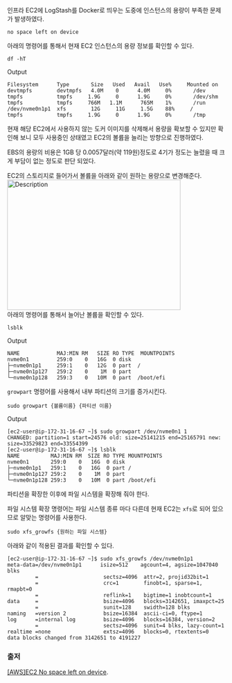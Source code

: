 인프라 EC2에 LogStash를 Docker로 띄우는 도중에 인스턴스의 용량이 부족한 문제가 발생하였다.

`no space left on device`

아래의 명령어를 통해서 현재 EC2 인스턴스의 용량 정보를 확인할 수 있다.
``` shell
df -hT
```

Output
``` text
Filesystem      Type       Size   Used   Avail   Use%     Mounted on
devtmpfs        devtmpfs   4.0M    0      4.0M     0%       /dev
tmpfs           tmpfs     1.9G     0      1.9G     0%       /dev/shm
tmpfs           tmpfs     766M   1.1M      765M    1%       /run
/dev/nvme0n1p1  xfs        12G     11G     1.5G    88%     /
tmpfs           tmpfs     1.9G     0      1.9G     0%       /tmp
```


현재 해당 EC2에서 사용하지 않는 도커 이미지를 삭제해서 용량을 확보할 수 있지만 확인해 보니 모두 사용중인 상태였고 EC2의 볼륨을 늘리는 방향으로 진행하였다.

EBS의 용량의 비용은 1GB 당 0.0057달러(약 119원)정도로 4기가 정도는 늘렸을 때 크게 부담이 없는 정도로 판단 되었다.

EC2의 스토리지로 들어가서 볼륨을 아래와 같이 원하는 용량으로 변경해준다.
<img src="Pasted-image-20241102162311.png" alt="Description" width="400" height="300" style="float: left; margin-right: 10000px;">









아래의 명령어를 통해서 늘어난 볼륨을 확인할 수 있다.

```shell 
lsblk
```

Output
```text
NAME            MAJ:MIN RM   SIZE RO TYPE  MOUNTPOINTS
nvme0n1         259:0    0   16G  0 disk
├─nvme0n1p1     259:1    0   12G  0 part  /
├─nvme0n1p127   259:2    0    1M  0 part
└─nvme0n1p128   259:3    0   10M  0 part  /boot/efi
```

`growpart` 명령어를 사용해서 내부 파티션의 크기를 증가시킨다.
```shell
sudo growpart {볼륨이름} {파티션 이름}
```

Output
```text
[ec2-user@ip-172-31-16-67 ~]$ sudo growpart /dev/nvme0n1 1
CHANGED: partition=1 start=24576 old: size=25141215 end=25165791 new: size=33529823 end=33554399
[ec2-user@ip-172-31-16-67 ~]$ lsblk
NAME          MAJ:MIN RM  SIZE RO TYPE MOUNTPOINTS
nvme0n1       259:0    0   16G  0 disk
├─nvme0n1p1   259:1    0   16G  0 part /
├─nvme0n1p127 259:2    0    1M  0 part
└─nvme0n1p128 259:3    0   10M  0 part /boot/efi
```

파티션을 확장한 이후에 파일 시스템을 확장해 줘야 한다.

파일 시스템 확장 명령어는 파일 시스템 종류 마다 다른데 현재 EC2는 `xfs`로 되어 있으므로 알맞는 명령어를 사용한다.
```shell
sudo xfs_growfs {원하는 파일 시스템}
```

아래와 같이 적용된 결과를 확인할 수 있다.
```text
[ec2-user@ip-172-31-16-67 ~]$ sudo xfs_growfs /dev/nvme0n1p1
meta-data=/dev/nvme0n1p1      isize=512    agcount=4, agsize=1047040 blks
         =                     sectsz=4096  attr=2, projid32bit=1
         =                     crc=1        finobt=1, sparse=1, rmapbt=0
         =                     reflink=1    bigtime=1 inobtcount=1
data     =                     bsize=4096   blocks=3142651, imaxpct=25
         =                     sunit=128    swidth=128 blks
naming   =version 2            bsize=16384  ascii-ci=0, ftype=1
log      =internal log         bsize=4096   blocks=16384, version=2
         =                     sectsz=4096  sunit=4 blks, lazy-count=1
realtime =none                 extsz=4096   blocks=0, rtextents=0
data blocks changed from 3142651 to 4191227
```


### 출저
[[AWS]EC2 No space left on device](https://velog.io/@cataiden/aws-space-error#-aws-ec2-%EB%B3%BC%EB%A5%A8-%EC%88%98%EC%A0%95).

